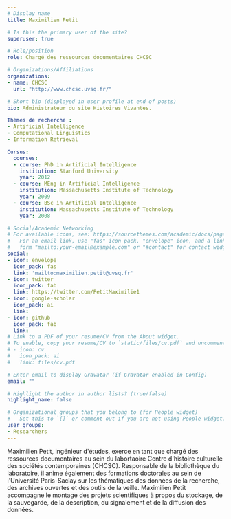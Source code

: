 ```yaml
---
# Display name
title: Maximilien Petit

# Is this the primary user of the site?
superuser: true

# Role/position
role: Chargé des ressources documentaires CHCSC

# Organizations/Affiliations
organizations:
- name: CHCSC
  url: "http://www.chcsc.uvsq.fr/"

# Short bio (displayed in user profile at end of posts)
bio: Administrateur du site Histoires Vivantes.

Thèmes de recherche :
- Artificial Intelligence
- Computational Linguistics
- Information Retrieval

Cursus:
  courses:
  - course: PhD in Artificial Intelligence
    institution: Stanford University
    year: 2012
  - course: MEng in Artificial Intelligence
    institution: Massachusetts Institute of Technology
    year: 2009
  - course: BSc in Artificial Intelligence
    institution: Massachusetts Institute of Technology
    year: 2008

# Social/Academic Networking
# For available icons, see: https://sourcethemes.com/academic/docs/page-builder/#icons
#   For an email link, use "fas" icon pack, "envelope" icon, and a link in the
#   form "mailto:your-email@example.com" or "#contact" for contact widget.
social:
- icon: envelope
  icon_pack: fas
  link: 'mailto:maximilien.petit@uvsq.fr'
- icon: twitter
  icon_pack: fab
  link: https://twitter.com/PetitMaximilie1
- icon: google-scholar
  icon_pack: ai
  link: 
- icon: github
  icon_pack: fab
  link: 
# Link to a PDF of your resume/CV from the About widget.
# To enable, copy your resume/CV to `static/files/cv.pdf` and uncomment the lines below.
# - icon: cv
#   icon_pack: ai
#   link: files/cv.pdf

# Enter email to display Gravatar (if Gravatar enabled in Config)
email: ""

# Highlight the author in author lists? (true/false)
highlight_name: false

# Organizational groups that you belong to (for People widget)
#   Set this to `[]` or comment out if you are not using People widget.
user_groups:
- Researchers
---
```


Maximilien Petit, ingénieur d'études, exerce en tant que chargé des ressources documentaires au sein du labortaoire Centre d'histoire culturelle des sociétés contemporaines (CHCSC). Responsable de la bibliothèque du laboratoire, il anime également des formations doctorales au sein de l'Université Paris-Saclay sur les thématiques des données de la recherche, des archives ouvertes et des outils de la veille. Maximilien Petit accompagne le montage des projets scientifiques à propos du stockage, de la sauvegarde, de la description, du signalement et de la diffusion des données.
